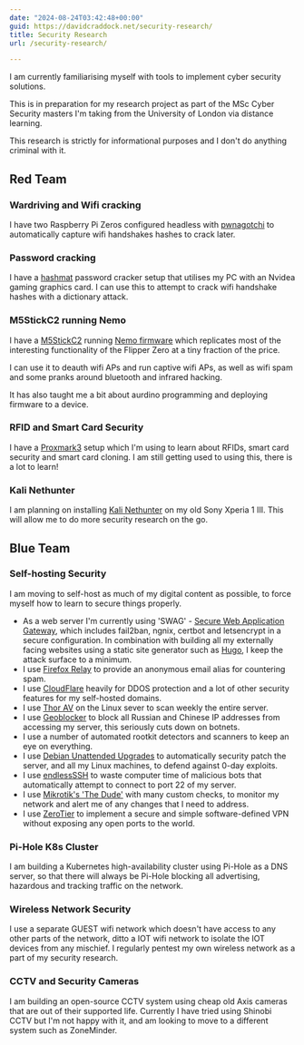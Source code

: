 ```yaml
---
date: "2024-08-24T03:42:48+00:00"
guid: https://davidcraddock.net/security-research/
title: Security Research
url: /security-research/

---
```


I am currently familiarising myself with tools to implement cyber security solutions.

This is in preparation for my research project as part of the MSc Cyber Security masters I'm taking from the University of London via distance learning.

This research is strictly for informational purposes and I don't do anything criminal with it.


## Red Team

### Wardriving and Wifi cracking

I have two Raspberry Pi Zeros configured headless with [pwnagotchi](https://pwnagotchi.ai/) to automatically capture wifi handshakes hashes to crack later.

### Password cracking

I have a [hashmat](https://hashcat.net/hashcat/) password cracker setup that utilises my PC with an Nvidea gaming graphics card. I can use this to attempt to crack wifi handshake hashes with a dictionary attack.

### M5StickC2 running Nemo

I have a [M5StickC2](https://shop.m5stack.com/products/m5stickc-plus2-esp32-mini-iot-development-kit) running [Nemo firmware](https://github.com/n0xa/m5stick-nemo) which replicates most of the interesting functionality of the Flipper Zero at a tiny fraction of the price.

I can use it to deauth wifi APs and run captive wifi APs, as well as wifi spam and some pranks around bluetooth and infrared hacking.

It has also taught me a bit about aurdino programming and deploying firmware to a device.

### RFID and Smart Card Security

I have a [Proxmark3](https://en.wikipedia.org/wiki/Proxmark3) setup which I'm using to learn about RFIDs, smart card security and smart card cloning. I am still getting used to using this, there is a lot to learn!

### Kali Nethunter

I am planning on installing [Kali Nethunter](https://www.kali.org/docs/nethunter/) on my old Sony Xperia 1 III. This will allow me to do more security research on the go.

## Blue Team

### Self-hosting Security

I am moving to self-host as much of my digital content as possible, to force myself how to learn to secure things properly.

* As a web server I'm currently using 'SWAG' - [Secure Web Application Gateway](https://hub.docker.com/r/linuxserver/swag), which includes fail2ban, ngnix, certbot and letsencrypt in a secure configuration. In combination with building all my externally facing websites using a static site generator such as [Hugo](https://gohugo.io/), I keep the attack surface to a minimum.
* I use [Firefox Relay](https://relay.firefox.com/accounts/profile/) to provide an anonymous email alias for countering spam.
* I use [CloudFlare](https://www.cloudflare.com) heavily for DDOS protection and a lot of other security features for my self-hosted domains.
* I use [Thor AV](https://www.nextron-systems.com/thor/) on the Linux sever to scan weekly the entire server.
* I use [Geoblocker](https://github.com/friendly-bits/geoblocker-bash) to block all Russian and Chinese IP addresses from accessing my server, this seriously cuts down on botnets.
* I use a number of automated rootkit detectors and scanners to keep an eye on everything.
* I use [Debian Unattended Upgrades](https://wiki.debian.org/UnattendedUpgrades) to automatically security patch the server, and all my Linux machines, to defend against 0-day exploits.
* I use [endlessSSH](https://github.com/skeeto/endlessh) to waste computer time of malicious bots that automatically attempt to connect to port 22 of my server.
* I use [Mikrotik's 'The Dude'](https://mikrotik.com/thedude) with many custom checks, to monitor my network and alert me of any changes that I need to address.
* I use [ZeroTier](https://www.zerotier.com/) to implement a secure and simple software-defined VPN without exposing any open ports to the world.

### Pi-Hole K8s Cluster

I am building a Kubernetes high-availability cluster using Pi-Hole as a DNS server, so that there will always be Pi-Hole blocking all advertising, hazardous and tracking traffic on the network.

### Wireless Network Security

I use a separate GUEST wifi network which doesn't have access to any other parts of the network, ditto a IOT wifi network to isolate the IOT devices from any mischief. I regularly pentest my own wireless network as a part of my security research.

### CCTV and Security Cameras

I am building an open-source CCTV system using cheap old Axis cameras that are out of their supported life. Currently I have tried using Shinobi CCTV but I'm not happy with it, and am looking to move to a different system such as ZoneMinder.



